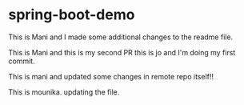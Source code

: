 # spring-boot-demo


This is Mani and I made some additional changes to the readme file.


This is Mani and this is my second PR this is jo and I'm doing my first commit.

This is mani and updated some changes in remote repo itself!!


This is mounika. updating the file. 